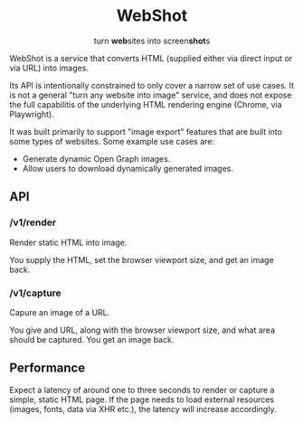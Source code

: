 <div align="center">
  <h1>WebShot</h1>
  <div>turn <b>web</b>sites into screen<b>shot</b>s</div>
</div>

WebShot is a service that converts HTML (supplied either via direct input or via URL) into images.

Its API is intentionally constrained to only cover a narrow set of use cases.
It is not a general "turn any website into image" service, and does not expose the full capabilitis of the underlying HTML rendering engine (Chrome, via Playwright).

It was built primarily to support "image export" features that are built into some types of websites. Some example use cases are:

- Generate dynamic Open Graph images.
- Allow users to download dynamically generated images.

## API

### /v1/render

Render static HTML into image.

You supply the HTML, set the browser viewport size, and get an image back.

### /v1/capture

Capure an image of a URL.

You give and URL, along with the browser viewport size, and what area should be captured. You get an image back.

## Performance

Expect a latency of around one to three seconds to render or capture a simple, static HTML page.
If the page needs to load external resources (images, fonts, data via XHR etc.), the latency will increase accordingly.
